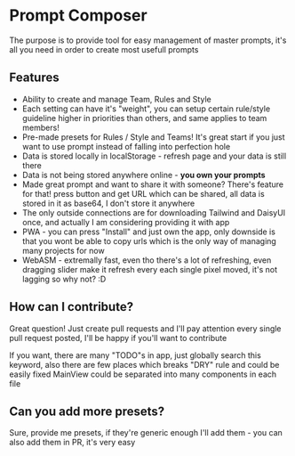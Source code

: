 # Prompt Composer
The purpose is to provide tool for easy management of master prompts, it's all you need in order to create most usefull prompts


## Features
- Ability to create and manage Team, Rules and Style
- Each setting can have it's "weight", you can setup certain rule/style guideline higher in priorities than others, and same applies to team members!
- Pre-made presets for Rules / Style and Teams! It's great start if you just want to use prompt instead of falling into perfection hole
- Data is stored locally in localStorage - refresh page and your data is still there
- Data is not being stored anywhere online - **you own your prompts**
- Made great prompt and want to share it with someone? There's feature for that! press button and get URL which can be shared, all data is stored in it as base64, I don't store it anywhere
- The only outside connections are for downloading Tailwind and DaisyUI once, and actually I am considering providing it with app
- PWA - you can press "Install" and just own the app, only downside is that you wont be able to copy urls which is the only way of managing many projects for now
- WebASM - extremally fast, even tho there's a lot of refreshing, even dragging slider make it refresh every each single pixel moved, it's not lagging so why not? :D



## How can I contribute?
  Great question!
  Just create pull requests and I'll pay attention every single pull request posted, I'll be happy if you'll want to contribute

  If you want, there are many "TODO"s in app, just globally search this keyword, also there are few places which breaks "DRY" rule and could be easily fixed
  MainView could be separated into many components in each file

## Can you add more presets?
Sure, provide me presets, if they're generic enough I'll add them - you can also add them in PR, it's very easy
